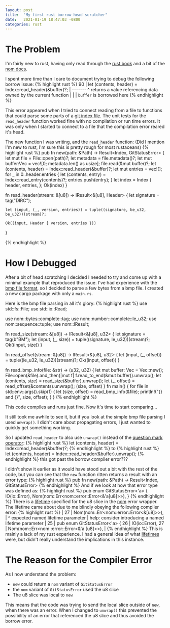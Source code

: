 ```yaml
---
layout: post
title:  "My first rust borrow head scratcher"
date:   2021-01-19 18:47:03 -0800
categories: rust
---
```


The Problem
===========

I'm fairly new to rust, having only read through the [rust book][rust-book]
and a bit of the [nom docs][nom].

I spent more time than I care to document trying to debug the following
borrow issue:
{% highlight rust %}
90 |         let (contents, header) = Index::read_header(&buffer)?;
   |                                                     ------- ^ returns a value referencing data owned by the current function
   |                                                     |
   |                                                     `buffer` is borrowed here
{% endhighlight %}

This error appeared when I tried to connect reading from a file to functions
that could parse some parts of a [git index file][git-index]. The unit tests
for the ``read_header`` function worked fine with no compilation or run time
errors. It was only when I started to connect to a file that the compilation
error reared it's head.

The new function I was writing, and the ``read_header`` function: 
(Did I mention I'm new to rust, I'm sure this is pretty rough for most
rustaceans)
{% highlight rust %}
pub fn new(path: &Path) -> Result<Index, GitStatusError> {
    let mut file = File::open(path)?;
    let metadata = file.metadata()?;
    let mut buffer:Vec<u8> = vec![0; metadata.len() as usize];
    file.read(&mut buffer)?;
    let (contents, header) = Index::read_header(&buffer)?;
    let mut entries = vec![];
    for _ in 0..header.entries {
        let (contents, entry) = Index::read_entry(contents)?;
        entries.push(entry);
    }
    let index = Index {
        header,
        entries,
    };
    Ok(index)
}

fn read_header(stream: &[u8]) -> IResult<&[u8], Header> {
    let signature = tag("DIRC");

    let (input, (_, version, entries)) = tuple((signature, be_u32, be_u32))(stream)?;

    Ok((input, Header { version, entries }))
}

{% endhighlight %}

How I Debugged
==============

After a bit of head scratching I decided I needed to try and come up with a
minimal example that reproduced the issue. I've had experience with the 
[bmp file format][bmp-format], so I decided to parse a few bytes from a
bmp file.  I created a new cargo package with only a ``main.rs``.

Here is the bmp file parsing in all it's glory:
{% highlight rust %}
use std::fs::File;
use std::io::Read;

use nom::bytes::complete::tag;
use nom::number::complete::le_u32;
use nom::sequence::tuple;
use nom::IResult;

fn read_size(stream: &[u8]) -> IResult<&[u8], u32> {
    let signature = tag(b"BM");
    let (input, (_, size)) = tuple((signature, le_u32))(stream)?;
    Ok((input, size))
}

fn read_offset(stream: &[u8]) -> IResult<&[u8], u32> {
    let (input, (_, offset)) = tuple((le_u32, le_u32))(stream)?;
    Ok((input, offset))
}

fn read_bmp_info(file: &str) -> (u32, u32) {
    let mut buffer: Vec<u8> = Vec::new();
    File::open(&file).and_then(|mut f| f.read_to_end(&mut buffer)).unwrap();
    let (contents, size) = read_size(&buffer).unwrap();
    let (_, offset) = read_offset(&contents).unwrap();
    (size, offset)
}
fn main() {
    for file in std::env::args().skip(1) {
        let (size, offset) = read_bmp_info(&file);
        println!("{} and {}", size, offset);
    }
}
{% endhighlight %}

This code compiles and runs just fine.  Now it's time to start comparing...

It still took me awhile to see it, but if you look at the simple bmp file
parsing I used ``unwrap()``. I didn't care about propagating errors, I just
wanted to quickly get something working.  

So I updated ``read_header`` to also use ``unwrap()`` instead of the
[question mark operator][question-mark]:
{% highlight rust %}
    let (contents, header) = Index::read_header(&buffer)?;
{% endhighlight %}
to
{% highlight rust %}
    let (contents, header) = Index::read_header(&buffer).unwrap();
{% endhighlight %}
this got past the borrow compiler error???

I didn't show it earlier as it would have stood out a bit with the rest of
the code, but you can see that the ``new`` function ritten returns a result
with an error type:
{% highlight rust %}
pub fn new(path: &Path) -> Result<Index, GitStatusError>
{% endhighlight %}
And if we look at how that error type was defined as:
{% highlight rust %}
pub enum GitStatusError<'a> {
    IO(io::Error),
    Nom(nom::Err<nom::error::Error<&'a[u8]>>),
}
{% endhighlight %}
There is a [lifetime][lifetimes] specified for the u8 slice in the [nom][nom]
error wrapper. The lifetime came about due to me blindly obeying the
following compiler error:
{% highlight rust %}
   |
27 |     Nom(nom::Err<nom::error::Error<&[u8]>>),
   |                                    ^ expected named lifetime parameter
   |
help: consider introducing a named lifetime parameter
   |
25 | pub enum GitStatusError<'a> {
26 |     IO(io::Error),
27 |     Nom(nom::Err<nom::error::Error<&'a [u8]>>),
   |
{% endhighlight %}
This is mainly a lack of my rust experience. I had a general idea of what
[lifetimes][lifetimes] were, but didn't really understand the implications
in this instance.

The Reason for the Compiler Error
=================================

As I now understand the problem:
- ``new`` could return a ``nom`` variant of ``GitStatusError``
- the ``nom`` variant of ``GitStatusError`` used the u8 slice
- The u8 slice was local to ``new``

This means that the code was trying to send the local slice outside of
``new``, when there was an error. When I changed to ``unwrap()`` this
prevented the possibility of an error that referenced the u8 slice and thus
avoided the borrow error.

[rust-book]: https://doc.rust-lang.org/book/ 
[nom]: https://docs.rs/nom/6.0.1/nom/
[git-index]: https://git-scm.com/docs/index-format
[bmp-format]: https://en.wikipedia.org/wiki/BMP_file_format
[lifetimes]: https://doc.rust-lang.org/1.9.0/book/lifetimes.html
[question-mark]: https://doc.rust-lang.org/edition-guide/rust-2018/error-handling-and-panics/the-question-mark-operator-for-easier-error-handling.html